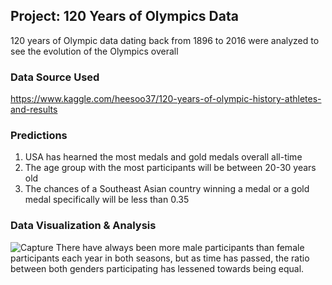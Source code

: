 ## Project: 120 Years of Olympics Data

120 years of Olympic data dating back from 1896 to 2016 were analyzed to see the evolution of the Olympics overall

### Data Source Used

https://www.kaggle.com/heesoo37/120-years-of-olympic-history-athletes-and-results

### Predictions
1) USA has hearned the most medals and gold medals overall all-time
2) The age group with the most participants will be between 20-30 years old
3) The chances of a Southeast Asian country winning a medal or a gold medal specifically will be less than 0.35

### Data Visualization & Analysis

![Capture](https://user-images.githubusercontent.com/81699947/136987017-4312a050-0e5d-4db9-abc0-13bda7b37c3f.PNG)
There have always been more male participants than female participants each year in both seasons, but as time has passed, the ratio between both genders participating has lessened towards being equal.
